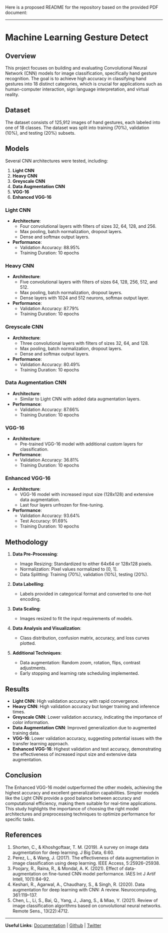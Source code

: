 Here is a proposed README for the repository based on the provided PDF document:

---

# Machine Learning Gesture Detect

## Overview

This project focuses on building and evaluating Convolutional Neural Network (CNN) models for image classification, specifically hand gesture recognition. The goal is to achieve high accuracy in classifying hand gestures into 18 distinct categories, which is crucial for applications such as human-computer interaction, sign language interpretation, and virtual reality.

## Dataset

The dataset consists of 125,912 images of hand gestures, each labeled into one of 18 classes. The dataset was split into training (70%), validation (10%), and testing (20%) subsets.

## Models

Several CNN architectures were tested, including:

1. **Light CNN**
2. **Heavy CNN**
3. **Greyscale CNN**
4. **Data Augmentation CNN**
5. **VGG-16**
6. **Enhanced VGG-16**

### Light CNN

- **Architecture**: 
  - Four convolutional layers with filters of sizes 32, 64, 128, and 256.
  - Max pooling, batch normalization, dropout layers.
  - Dense and softmax output layers.
- **Performance**:
  - Validation Accuracy: 88.95%
  - Training Duration: 10 epochs

### Heavy CNN

- **Architecture**: 
  - Five convolutional layers with filters of sizes 64, 128, 256, 512, and 512.
  - Max pooling, batch normalization, dropout layers.
  - Dense layers with 1024 and 512 neurons, softmax output layer.
- **Performance**:
  - Validation Accuracy: 87.79%
  - Training Duration: 10 epochs

### Greyscale CNN

- **Architecture**: 
  - Three convolutional layers with filters of sizes 32, 64, and 128.
  - Max pooling, batch normalization, dropout layers.
  - Dense and softmax output layers.
- **Performance**:
  - Validation Accuracy: 80.49%
  - Training Duration: 10 epochs

### Data Augmentation CNN

- **Architecture**: 
  - Similar to Light CNN with added data augmentation layers.
- **Performance**:
  - Validation Accuracy: 87.66%
  - Training Duration: 10 epochs

### VGG-16

- **Architecture**: 
  - Pre-trained VGG-16 model with additional custom layers for classification.
- **Performance**:
  - Validation Accuracy: 36.81%
  - Training Duration: 10 epochs

### Enhanced VGG-16

- **Architecture**: 
  - VGG-16 model with increased input size (128x128) and extensive data augmentation.
  - Last four layers unfrozen for fine-tuning.
- **Performance**:
  - Validation Accuracy: 93.64%
  - Test Accuracy: 91.69%
  - Training Duration: 10 epochs

## Methodology

1. **Data Pre-Processing**:
   - Image Resizing: Standardized to either 64x64 or 128x128 pixels.
   - Normalization: Pixel values normalized to [0, 1].
   - Data Splitting: Training (70%), validation (10%), testing (20%).

2. **Data Labelling**:
   - Labels provided in categorical format and converted to one-hot encoding.

3. **Data Scaling**:
   - Images resized to fit the input requirements of models.

4. **Data Analysis and Visualization**:
   - Class distribution, confusion matrix, accuracy, and loss curves plotted.

5. **Additional Techniques**:
   - Data augmentation: Random zoom, rotation, flips, contrast adjustments.
   - Early stopping and learning rate scheduling implemented.

## Results

- **Light CNN**: High validation accuracy with rapid convergence.
- **Heavy CNN**: High validation accuracy but longer training and inference times.
- **Greyscale CNN**: Lower validation accuracy, indicating the importance of color information.
- **Data Augmentation CNN**: Improved generalization due to augmented training data.
- **VGG-16**: Lower validation accuracy, suggesting potential issues with the transfer learning approach.
- **Enhanced VGG-16**: Highest validation and test accuracy, demonstrating the effectiveness of increased input size and extensive data augmentation.

## Conclusion

The Enhanced VGG-16 model outperformed the other models, achieving the highest accuracy and excellent generalization capabilities. Simpler models like the Light CNN provide a good balance between accuracy and computational efficiency, making them suitable for real-time applications. This study highlights the importance of choosing the right model architectures and preprocessing techniques to optimize performance for specific tasks.

## References

1. Shorten, C., & Khoshgoftaar, T. M. (2019). A survey on image data augmentation for deep learning. J Big Data, 6:60.
2. Perez, L., & Wang, J. (2017). The effectiveness of data augmentation in image classification using deep learning. IEEE Access, 5:25926–25938.
3. Poojary, R., Raina, R., & Mondal, A. K. (2021). Effect of data-augmentation on fine-tuned CNN model performance. IAES Int J Artif Intell, 10(1):84–92.
4. Keshari, R., Agarwal, A., Chaudhary, S., & Singh, R. (2020). Data augmentation for deep learning with CNN: A review. Neurocomputing, 361:119–137.
5. Chen, L., Li, S., Bai, Q., Yang, J., Jiang, S., & Miao, Y. (2021). Review of image classification algorithms based on convolutional neural networks. Remote Sens., 13(22):4712.

---

**Useful Links**: [Documentation](https://docs.askthecode.ai) | [Github](https://github.com/askthecode/documentation) | [Twitter](https://twitter.com/askthecode_ai)

